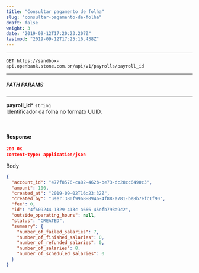 ```yaml
---
title: "Consultar pagamento de folha"
slug: "consultar-pagamento-de-folha"
draft: false
weight: 3
date: "2019-09-12T17:20:23.207Z"
lastmod: "2019-09-12T17:25:16.438Z"
---
```

---

```http 
GET https://sandbox-api.openbank.stone.com.br/api/v1/payrolls/payroll_id
```
---

##### **PATH PARAMS**

---
**payroll_id***  `string`
<br> Identificador da folha no formato UUID.

<br>

#### **Response**

```JSON
200 OK
content-type: application/json
```
Body
```JSON
{
  "account_id": "477f8576-ca82-462b-be73-dc28cc6490c3",
  "amount": 100,
  "created_at": "2019-09-02T16:23:32Z",
  "created_by": "user:380f9968-8946-4f88-a781-be8b7efc1f90",
  "fee": 0,
  "id": "4f609244-1329-413c-a666-45efb793a9c2",
  "outside_operating_hours": null,
  "status": "CREATED",
  "summary": {
    "number_of_failed_salaries": 7,
    "number_of_finished_salaries": 0,
    "number_of_refunded_salaries": 0,
    "number_of_salaries": 8,
    "number_of_scheduled_salaries": 0
  }
}
